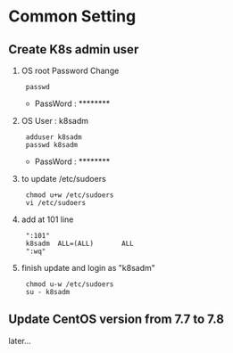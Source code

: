 # **Common Setting**

## **Create K8s admin user**

1. OS root Password Change

        passwd

    - PassWord : ********

2. OS User : k8sadm

        adduser k8sadm
        passwd k8sadm

    - PassWord : ********

3. to update /etc/sudoers


        chmod u+w /etc/sudoers
        vi /etc/sudoers


4. add at 101 line 

        ":101"
        k8sadm  ALL=(ALL)       ALL
        ":wq"

5. finish update and login as "k8sadm"

        chmod u-w /etc/sudoers
        su - k8sadm


## **Update CentOS version from 7.7 to 7.8**

later...